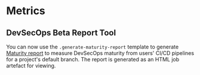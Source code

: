 # Metrics

## DevSecOps Beta Report Tool

You can now use the `.generate-maturity-report` template to generate [Maturity report](https://sgts.gitlab-dedicated.com/wog/gvt/ship/ship-hats-templates/-/tree/main/templates#file-gitlab-ci-generate-maturity-reportyml) to measure DevSecOps maturity from users' CI/CD pipelines for a project's default branch. The report is generated as an HTML job artefact for viewing. 
